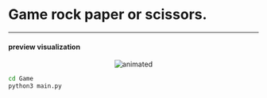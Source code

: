 # Game rock paper or scissors.
-----------
#### preview visualization
<p align="center">
  <img src="./gif/game.gif" alt="animated">
</p>

```sh
cd Game
python3 main.py
```

